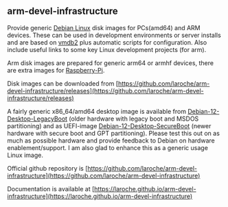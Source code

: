 arm-devel-infrastructure
------------------------

Provide generic [Debian Linux](https://www.debian.org/) disk images for
PCs(amd64) and ARM devices. These can be used in development environments
or server installs and are based on [vmdb2](https://vmdb2.liw.fi/) plus
automatic scripts for configuration.
Also include useful links to some key Linux development projects (for arm).

Arm disk images are prepared for generic arm64 or armhf devices,
there are extra images for [Raspberry-Pi](https://www.raspberrypi.org/).

Disk images can be downloaded from [https://github.com/laroche/arm-devel-infrastructure/releases](https://github.com/laroche/arm-devel-infrastructure/releases)

A fairly generic x86_64/amd64 desktop image is available from
[Debian-12-Desktop-LegacyBoot](https://drive.google.com/file/d/1JfyKxd_X1RSg0jI7p6XFXRO1-dIXwrZX/view?usp=sharing) (older hardware with legacy boot and MSDOS partitioning)
and as UEFI-image
[Debian-12-Desktop-SecureBoot](https://drive.google.com/file/d/1F3UicklztS9bVhxdNvqjM_IYyYyVkDQP/view?usp=sharing) (newer hardware with secure boot and GPT partitioning).
Please test this out on as much as possible hardware and provide feedback to Debian on hardware enablement/support. I am also glad to enhance this as a
generic usage Linux image.

Official github repository is [https://github.com/laroche/arm-devel-infrastructure](https://github.com/laroche/arm-devel-infrastructure)

Documentation is available at [https://laroche.github.io/arm-devel-infrastructure](https://laroche.github.io/arm-devel-infrastructure)

